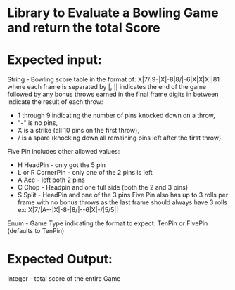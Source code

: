# Library to Evaluate a Bowling Game and return the total Score

# Expected input:
String - Bowling score table in the format of: X|7/|9-|X|-8|8/|-6|X|X|X||81
where each frame is separated by |, || indicates the end of the game followed by any bonus throws earned in the final frame
digits in between indicate the result of each throw:
* 1 through 9 indicating the number of pins knocked down on a throw,
* "-" is no pins, 
* X is a strike (all 10 pins on the first throw), 
* / is a spare (knocking down all remaining pins left after the first throw).

Five Pin includes other allowed values:
* H HeadPin - only got the 5 pin
* L or R CornerPin - only one of the 2 pins is left
* A Ace - left both 2 pins
* C Chop - Headpin and one full side (both the 2 and 3 pins)
* S Split - HeadPin and one of the 3 pins
Five Pin also has up to 3 rolls per frame with no bonus throws as the last frame should always have 3 rolls
ex: X|7/|A--|X|-8-|8/|--6|X|-/|5/5||

Enum - Game Type indicating the format to expect: TenPin or FivePin (defaults to TenPin)

# Expected Output:
Integer - total score of the entire Game